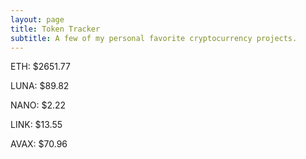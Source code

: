 ```yaml
---
layout: page
title: Token Tracker
subtitle: A few of my personal favorite cryptocurrency projects.
---
```


<!--BEGINCRYPTOINPUT-->
ETH: $2651.77

LUNA: $89.82

NANO: $2.22

LINK: $13.55

AVAX: $70.96

<!--ENDCRYPTOINPUT-->
